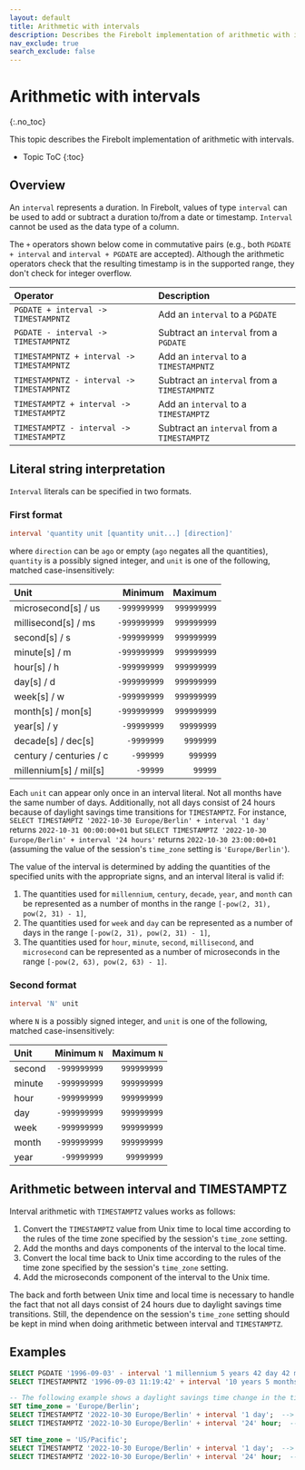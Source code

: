 ```yaml
---
layout: default
title: Arithmetic with intervals
description: Describes the Firebolt implementation of arithmetic with intervals
nav_exclude: true
search_exclude: false
---
```


# Arithmetic with intervals
{:.no_toc}

This topic describes the Firebolt implementation of arithmetic with intervals.

* Topic ToC
{:toc}

## Overview

An `interval` represents a duration. In Firebolt, values of type `interval` can be used to add or subtract a duration to/from a date or timestamp.
`Interval` cannot be used as the data type of a column.

The `+` operators shown below come in commutative pairs (e.g., both `PGDATE + interval` and `interval + PGDATE` are accepted). Although the arithmetic operators check that the resulting timestamp is in the supported range, they don't check for integer overflow.

| Operator                                  | Description                                  |
| :---------------------------------------- | :------------------------------------------- |
| `PGDATE + interval -> TIMESTAMPNTZ`       | Add an `interval` to a `PGDATE`              |
| `PGDATE - interval -> TIMESTAMPNTZ`       | Subtract an `interval` from a `PGDATE`       |
| `TIMESTAMPNTZ + interval -> TIMESTAMPNTZ` | Add an `interval` to a `TIMESTAMPNTZ`        |
| `TIMESTAMPNTZ - interval -> TIMESTAMPNTZ` | Subtract an `interval` from a `TIMESTAMPNTZ` |
| `TIMESTAMPTZ + interval -> TIMESTAMPTZ`   | Add an `interval` to a `TIMESTAMPTZ`         |
| `TIMESTAMPTZ - interval -> TIMESTAMPTZ`   | Subtract an `interval` from a `TIMESTAMPTZ`  |

## Literal string interpretation

`Interval` literals can be specified in two formats. 

### First format

```sql
interval 'quantity unit [quantity unit...] [direction]'
```

where `direction` can be `ago` or empty (`ago` negates all the quantities), `quantity` is a possibly signed integer, and `unit` is one of the following, matched case-insensitively:

| Unit                 |      Minimum |     Maximum | 
| :------------------- | -----------: | ----------: | 
| microsecond[s] / us    | `-999999999` | `999999999` |
| millisecond[s] / ms    | `-999999999` | `999999999` |
| second[s] / s          | `-999999999` | `999999999` |
| minute[s] / m          | `-999999999` | `999999999` |
| hour[s] / h            | `-999999999` | `999999999` |
| day[s] / d             | `-999999999` | `999999999` |
| week[s] / w            | `-999999999` | `999999999` |
| month[s] / mon[s]      | `-999999999` | `999999999` |
| year[s] / y            |  `-99999999` |  `99999999` |
| decade[s] / dec[s]     |   `-9999999` |   `9999999` |
| century / centuries / c |   `-999999` |    `999999` |
| millennium[s] / mil[s] |     `-99999` |     `99999` |

Each `unit` can appear only once in an interval literal. 
Not all months have the same number of days.
Additionally, not all days consist of 24 hours because of daylight savings time transitions for `TIMESTAMPTZ`.
For instance, `SELECT TIMESTAMPTZ '2022-10-30 Europe/Berlin' + interval '1 day'` returns `2022-10-31 00:00:00+01` but `SELECT TIMESTAMPTZ '2022-10-30 Europe/Berlin' + interval '24 hours'` returns `2022-10-30 23:00:00+01` (assuming the value of the session's `time_zone` setting is `'Europe/Berlin'`).

The value of the interval is determined by adding the quantities of the specified units with the appropriate signs, and an interval literal is valid if:

1. The quantities used for `millennium`, `century`, `decade`, `year`, and `month` can be represented as a number of months in the range `[-pow(2, 31), pow(2, 31) - 1]`,
2. The quantities used for `week` and `day` can be represented as a number of days in the range `[-pow(2, 31), pow(2, 31) - 1]`,
3. The quantities used for `hour`, `minute`, `second`, `millisecond`, and `microsecond` can be represented as a number of microseconds in the range `[-pow(2, 63), pow(2, 63) - 1]`.

### Second format

```sql
interval 'N' unit
```

where `N` is a possibly signed integer, and `unit` is one of the following, matched case-insensitively:

| Unit   |  Minimum `N` |  Maximum `N`|
| :----- | -----------: | ----------: |
| second | `-999999999` | `999999999` |
| minute | `-999999999` | `999999999` |
| hour   | `-999999999` | `999999999` |
| day    | `-999999999` | `999999999` |
| week   | `-999999999` | `999999999` |
| month  | `-999999999` | `999999999` |
| year   |  `-99999999` |  `99999999` |

## Arithmetic between interval and TIMESTAMPTZ

Interval arithmetic with `TIMESTAMPTZ` values works as follows:

1. Convert the `TIMESTAMPTZ` value from Unix time to local time according to the rules of the time zone specified by the session's `time_zone` setting.
2. Add the months and days components of the interval to the local time.
3. Convert the local time back to Unix time according to the rules of the time zone specified by the session's `time_zone` setting.
4. Add the microseconds component of the interval to the Unix time.

The back and forth between Unix time and local time is necessary to handle the fact that not all days consist of 24 hours due to daylight savings time transitions.
Still, the dependence on the session's `time_zone` setting should be kept in mind when doing arithmetic between interval and `TIMESTAMPTZ`.

## Examples

```sql
SELECT PGDATE '1996-09-03' - interval '1 millennium 5 years 42 day 42 ms';  --> 0991-07-22 23:59:59.958
SELECT TIMESTAMPNTZ '1996-09-03 11:19:42' + interval '10 years 5 months 42 days 7 seconds';  --> 2007-03-17 11:19:49

-- The following example shows a daylight savings time change in the time zone 'Europe/Berlin'
SET time_zone = 'Europe/Berlin';
SELECT TIMESTAMPTZ '2022-10-30 Europe/Berlin' + interval '1 day';  --> 2022-10-31 00:00:00+01
SELECT TIMESTAMPTZ '2022-10-30 Europe/Berlin' + interval '24' hour;  --> 2022-10-30 23:00:00+01

SET time_zone = 'US/Pacific';
SELECT TIMESTAMPTZ '2022-10-30 Europe/Berlin' + interval '1 day';  --> 2022-10-30 15:00:00-07
SELECT TIMESTAMPTZ '2022-10-30 Europe/Berlin' + interval '24' hour;  --> 2022-10-30 15:00:00-07
```
